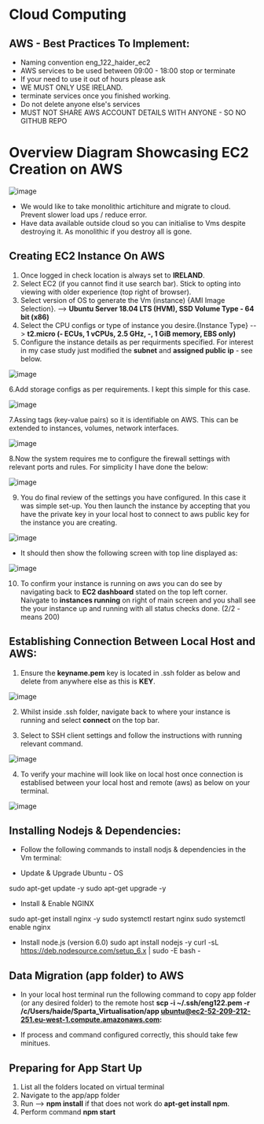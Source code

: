# Cloud Computing

## AWS - Best Practices To Implement: 
 - Naming convention eng_122_haider_ec2
 - AWS services to be used between 09:00 - 18:00 stop or terminate
 - If your need to use it out of hours please ask
 - WE MUST ONLY USE IRELAND.
 - terminate services once you finished working. 
 - Do not delete anyone else's services
 - MUST NOT SHARE AWS ACCOUNT DETAILS WITH ANYONE - SO NO GITHUB REPO 
 
# Overview Diagram Showcasing EC2 Creation on AWS  

![image](https://user-images.githubusercontent.com/97620055/185412695-2eca3fc1-e03a-4b1f-a37c-1148d8b6b7a2.png)

 
 * We would like to take monolithic artichiture and migrate to cloud. Prevent slower load ups / reduce error. 
 * Have data available outside cloud so you can initialise to Vms despite destroying it. As monolithic if you destroy all is gone. 
  
## Creating EC2 Instance On AWS
1. Once logged in check location is always set to **IRELAND**.
2. Select EC2 (if you cannot find it use search bar). Stick to opting into viewing with older experience (top right of browser). 
3. Select version of OS to generate the Vm (instance) {AMI Image Selection}. -->  **Ubuntu Server 18.04 LTS (HVM), SSD Volume Type - 64 bit (x86)**
4. Select the CPU configs or type of instance you desire.{Instance Type} --> **t2.micro (- ECUs, 1 vCPUs, 2.5 GHz, -, 1 GiB memory, EBS only)**
5. Configure the instance details as per requirments specified. For interest in my case study just modified the **subnet** and **assigned public ip** - see below.

![image](https://user-images.githubusercontent.com/97620055/185416950-eef4ae46-6f70-45a7-8eb0-b14a6844807c.png)

6.Add storage configs as per requirements. I kept this simple for this case. 

![image](https://user-images.githubusercontent.com/97620055/185417270-29d96907-c351-494f-9df9-2031a5bb126c.png)

7.Assing tags (key-value pairs) so it is identifiable on AWS. This can be extended to instances, volumes, network interfaces.

![image](https://user-images.githubusercontent.com/97620055/185417759-2a8718b3-64f2-4b59-831e-68ae0485918e.png)

8.Now the system requires me to configure the firewall settings with relevant ports and rules. For simplicity I have done the below:

![image](https://user-images.githubusercontent.com/97620055/185419529-ecbc1df6-78c6-40f1-958b-72f028eab5a0.png)

9. You do final review of the settings you have configured. In this case it was simple set-up. You then launch the instance by accepting that you have the private key in your local host to connect to aws public key for the instance you are creating. 

![image](https://user-images.githubusercontent.com/97620055/185420114-fe5dd11d-e8a1-4cb0-95cc-76fa325a6b0d.png)

* It should then show the following screen with top line displayed as:

![image](https://user-images.githubusercontent.com/97620055/185422091-ea5f233f-963b-4483-9d4e-93b52d1ae96d.png)

10. To confirm your instance is running on aws you can do see by navigating back to **EC2 dashboard** stated on the top left corner. Naivgate to **instances running** on right of main screen and you shall see the your instance up and running with all status checks done. (2/2 - means 200) 

## Establishing Connection Between Local Host and AWS:  

1. Ensure the **keyname.pem**  key is located in .ssh folder as below and delete from anywhere else as this is **KEY**.

![image](https://user-images.githubusercontent.com/97620055/185424365-ffb43d7a-ee96-4901-8698-9c72a3eb7599.png)

2. Whilst inside .ssh folder, navigate back to where your instance is running and select **connect** on the top bar.

3. Select to SSH client settings and follow the instructions with running relevant command.

![image](https://user-images.githubusercontent.com/97620055/185425433-1cbfab32-97c1-49a0-9a70-b648f398b488.png)

4. To verify your machine will look like on local host once connection is establised between your local host and remote (aws) as below on  your terminal. 

![image](https://user-images.githubusercontent.com/97620055/185426229-a85eb473-f7ee-46e0-8062-7add34552418.png)

## Installing Nodejs & Dependencies:

-  Follow the following commands to install nodjs & dependencies in the Vm terminal:

* Update & Upgrade Ubuntu - OS

sudo apt-get update -y
sudo apt-get upgrade -y

* Install & Enable NGINX

sudo apt-get install nginx -y
sudo systemctl restart nginx
sudo systemctl enable nginx

* Install node.js (version 6.0)
sudo apt install nodejs -y
curl -sL https://deb.nodesource.com/setup_6.x | sudo -E bash -

## Data Migration (app folder) to AWS

- In your local host terminal run the following command to copy app folder (or any desired folder) to the remote host
**scp  -i ~/.ssh/eng122.pem -r /c/Users/haide/Sparta_Virtualisation/app  ubuntu@ec2-52-209-212-251.eu-west-1.compute.amazonaws.com:**
* If process and command configured correctly, this should take few minitues. 
  
## Preparing for App Start Up
1. List all the folders located on virtual terminal 
2. Navigate to the app/app folder
3. Run --> **npm install** if that does not work do **apt-get install npm**.
4. Perform command **npm start** 




